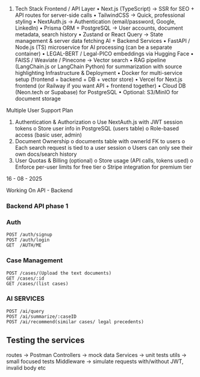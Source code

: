 
1. Tech Stack
Frontend / API Layer
•	Next.js (TypeScript) → SSR for SEO + API routes for server-side calls
•	TailwindCSS → Quick, professional styling
•	NextAuth.js → Authentication (email/password, Google, LinkedIn)
•	Prisma ORM + PostgreSQL → User accounts, document metadata, search history
•	Zustand or React Query → State management & server data fetching
AI + Backend Services
•	FastAPI / Node.js (TS) microservice for AI processing (can be a separate container)
•	LEGAL-BERT / Legal-PICO embeddings via Hugging Face
•	FAISS / Weaviate / Pinecone → Vector search
•	RAG pipeline (LangChain.js or LangChain Python) for summarization with source highlighting
Infrastructure & Deployment
•	Docker for multi-service setup (frontend + backend + DB + vector store)
•	Vercel for Next.js frontend (or Railway if you want API + frontend together)
•	Cloud DB (Neon.tech or Supabase) for PostgreSQL
•	Optional: S3/MinIO for document storage

Multiple User Support Plan
1.	Authentication & Authorization
o	Use NextAuth.js with JWT session tokens
o	Store user info in PostgreSQL (users table)
o	Role-based access (basic user, admin)
2.	Document Ownership
o	documents table with ownerId FK to users
o	Each search request is tied to a user session
o	Users can only see their own docs/search history
3.	User Quotas & Billing (optional)
o	Store usage (API calls, tokens used)
o	Enforce per-user limits for free tier
o	Stripe integration for premium tier

16 - 08 - 2025

Working On API - Backend

### Backend API phase 1 

### Auth 
    POST /auth/signup
    POST /auth/login
    GET  /AUTH/ME

### Case Management 
    POST /cases/(Upload the text documents)
    GET /cases/:id
    GET /cases/(list cases)

### AI SERVICES
    POST /ai/query
    POST /ai/summarize/:caseID
    POST /ai/recommend(similar cases/ legal precedents)


## Testing the services 

routes -> Postman 
Controllers -> mock data
Services -> unit tests
utils -> small focused tests
Middleware -> simulate requests with/without JWT, invalid body etc 